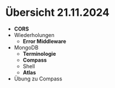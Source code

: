 # Übersicht 21.11.2024

- **CORS**
- Wiederholungen
  - **Error Middleware**
- MongoDB
  - **Terminologie**
  - **Compass**
  - Shell
  - **Atlas**
- Übung zu Compass
